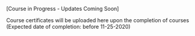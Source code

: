 [Course in Progress - Updates Coming Soon]

Course certificates will be uploaded here upon the completion of courses (Expected date of completion: before 11-25-2020)
